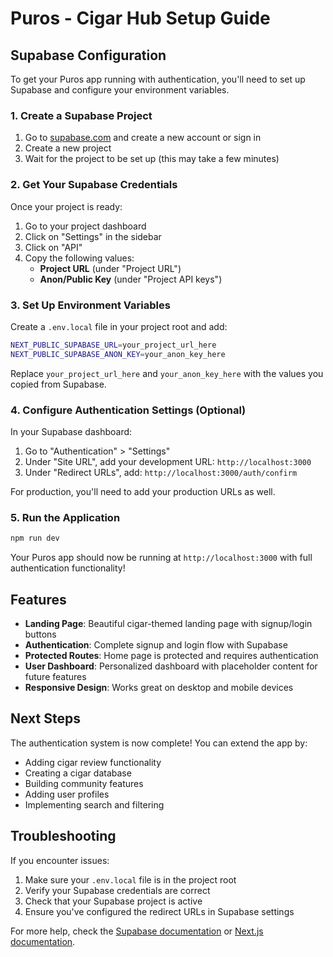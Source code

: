 # Puros - Cigar Hub Setup Guide

## Supabase Configuration

To get your Puros app running with authentication, you'll need to set up Supabase and configure your environment variables.

### 1. Create a Supabase Project

1. Go to [supabase.com](https://supabase.com) and create a new account or sign in
2. Create a new project
3. Wait for the project to be set up (this may take a few minutes)

### 2. Get Your Supabase Credentials

Once your project is ready:

1. Go to your project dashboard
2. Click on "Settings" in the sidebar
3. Click on "API" 
4. Copy the following values:
   - **Project URL** (under "Project URL")
   - **Anon/Public Key** (under "Project API keys")

### 3. Set Up Environment Variables

Create a `.env.local` file in your project root and add:

```bash
NEXT_PUBLIC_SUPABASE_URL=your_project_url_here
NEXT_PUBLIC_SUPABASE_ANON_KEY=your_anon_key_here
```

Replace `your_project_url_here` and `your_anon_key_here` with the values you copied from Supabase.

### 4. Configure Authentication Settings (Optional)

In your Supabase dashboard:

1. Go to "Authentication" > "Settings"
2. Under "Site URL", add your development URL: `http://localhost:3000`
3. Under "Redirect URLs", add: `http://localhost:3000/auth/confirm`

For production, you'll need to add your production URLs as well.

### 5. Run the Application

```bash
npm run dev
```

Your Puros app should now be running at `http://localhost:3000` with full authentication functionality!

## Features

- **Landing Page**: Beautiful cigar-themed landing page with signup/login buttons
- **Authentication**: Complete signup and login flow with Supabase
- **Protected Routes**: Home page is protected and requires authentication
- **User Dashboard**: Personalized dashboard with placeholder content for future features
- **Responsive Design**: Works great on desktop and mobile devices

## Next Steps

The authentication system is now complete! You can extend the app by:

- Adding cigar review functionality
- Creating a cigar database
- Building community features
- Adding user profiles
- Implementing search and filtering

## Troubleshooting

If you encounter issues:

1. Make sure your `.env.local` file is in the project root
2. Verify your Supabase credentials are correct
3. Check that your Supabase project is active
4. Ensure you've configured the redirect URLs in Supabase settings

For more help, check the [Supabase documentation](https://supabase.com/docs) or [Next.js documentation](https://nextjs.org/docs). 